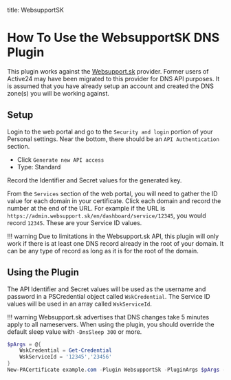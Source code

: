 title: WebsupportSK

# How To Use the WebsupportSK DNS Plugin

This plugin works against the [Websupport.sk](https://www.websupport.sk/?ref=NTIqFFo7Rg) provider. Former users of Active24 may have been migrated to this provider for DNS API purposes. It is assumed that you have already setup an account and created the DNS zone(s) you will be working against.

## Setup

Login to the web portal and go to the `Security and login` portion of your Personal settings. Near the bottom, there should be an `API Authentication` section.

* Click `Generate new API access`
* Type: Standard

Record the Identifier and Secret values for the generated key.

From the `Services` section of the web portal, you will need to gather the ID value for each domain in your certificate. Click each domain and record the number at the end of the URL. For example if the URL is `https://admin.websupport.sk/en/dashboard/service/12345`, you would record `12345`. These are your Service ID values.

!!! warning
    Due to limitations in the Websupport.sk API, this plugin will only work if there is at least one DNS record already in the root of your domain. It can be any type of record as long as it is for the root of the domain.

## Using the Plugin

The API Identifier and Secret values will be used as the username and password in a PSCredential object called `WskCredential`. The Service ID values will be used in an array called `WskServiceId`.

!!! warning
    Websupport.sk advertises that DNS changes take 5 minutes apply to all nameservers. When using the plugin, you should override the default sleep value with `-DnsSleep 300` or more.

```powershell
$pArgs = @{
    WskCredential = Get-Credential
    WskServiceId = '12345','23456'
}
New-PACertificate example.com -Plugin WebsupportSk -PluginArgs $pArgs -DnsSleep 300
```
